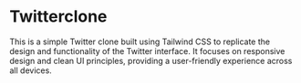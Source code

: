 # Twitterclone
This is a simple Twitter clone built using Tailwind CSS to replicate the design and functionality of the Twitter interface. It focuses on responsive design and clean UI principles, providing a user-friendly experience across all devices.
